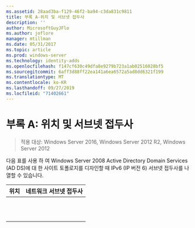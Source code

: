 ```yaml
---
ms.assetid: 28aad3ba-f129-46f2-ba94-c3da831c9811
title: 부록 A-위치 및 서브넷 접두사
description: ''
author: MicrosoftGuyJFlo
ms.author: joflore
manager: mtillman
ms.date: 05/31/2017
ms.topic: article
ms.prod: windows-server
ms.technology: identity-adds
ms.openlocfilehash: f147cf630c49dfa8e9279b723a1ab02516028bf5
ms.sourcegitcommit: 6aff3d88ff22ea141a6ea6572a5ad8dd6321f199
ms.translationtype: MT
ms.contentlocale: ko-KR
ms.lasthandoff: 09/27/2019
ms.locfileid: "71402661"
---
```

# <a name="appendix-a-locations-and-subnet-prefixes"></a>부록 A: 위치 및 서브넷 접두사

>적용 대상: Windows Server 2016, Windows Server 2012 R2, Windows Server 2012

다음 표를 사용 하 여 Windows Server 2008 Active Directory Domain Services (AD DS)에 대 한 사이트 토폴로지를 디자인할 때 IPv6 (IP 버전 6) 서브넷 접두사를 나열할 수 있습니다.  
  
|위치|네트워크 서브넷 접두사|  
|------------|-------------------------|  
|||  
|||  
|||  
|||  
|||  
|||  
|||  
|||  
|||  
|||  
|||  
  


